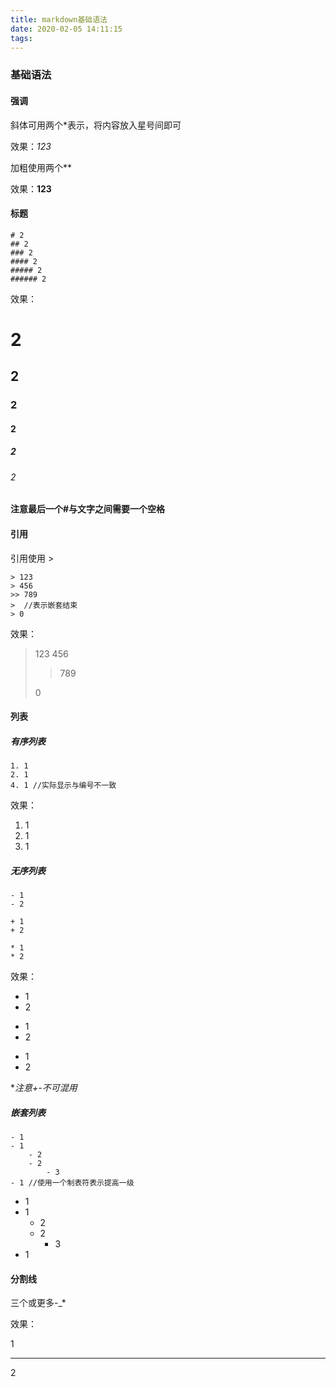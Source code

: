 ```yaml
---
title: markdown基础语法
date: 2020-02-05 14:11:15
tags:
---
```


### 基础语法

#### 强调

斜体可用两个*表示，将内容放入星号间即可

效果：*123*

加粗使用两个**

效果：**123**

<!--more-->

#### 标题

```
# 2
## 2
### 2
#### 2
##### 2 
###### 2
```

效果：

# 2
## 2
### 2
#### 2
##### 2 
###### 2

**注意最后一个#与文字之间需要一个空格**

#### 引用

引用使用 >

```
> 123
> 456
>> 789
>  //表示嵌套结束
> 0
```

效果：

> 123
> 456
> > 789
>
> 0

#### 列表

##### 有序列表

```
1. 1
2. 1
4. 1 //实际显示与编号不一致
```

效果：

1. 1
2. 1
4. 1

##### 无序列表

```
- 1
- 2

+ 1
+ 2

* 1
* 2

```

效果：

- 1
- 2

+ 1
+ 2

* 1
* 2

**注意+-*不可混用**



##### 嵌套列表

```
- 1
- 1
	- 2
	- 2
		- 3
- 1 //使用一个制表符表示提高一级
```

- 1
- 1
	- 2
	- 2
		- 3
- 1

#### 分割线

三个或更多-_*

效果：

1

***

2


